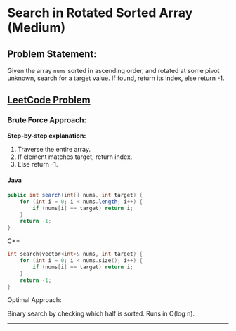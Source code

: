 
# Search in Rotated Sorted Array (Medium)

## Problem Statement:  
Given the array `nums` sorted in ascending order, and rotated at some pivot unknown, search for a target value. If found, return its index, else return -1.  

## [LeetCode Problem](https://leetcode.com/problems/search-in-rotated-sorted-array/description/)

### Brute Force Approach:  

**Step-by-step explanation:**  
1. Traverse the entire array.  
2. If element matches target, return index.  
3. Else return -1.

#### Java  

```java
public int search(int[] nums, int target) {
    for (int i = 0; i < nums.length; i++) {
        if (nums[i] == target) return i;
    }
    return -1;
}
```
C++
```cpp
int search(vector<int>& nums, int target) {
    for (int i = 0; i < nums.size(); i++) {
        if (nums[i] == target) return i;
    }
    return -1;
}
```
Optimal Approach:

Binary search by checking which half is sorted. Runs in O(log n).

---
